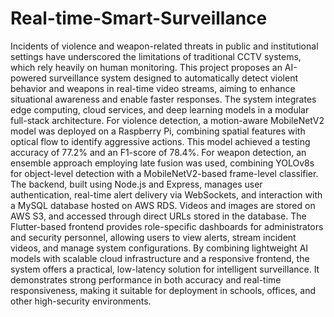 # Real-time-Smart-Surveillance
Incidents of violence and weapon-related threats in public and institutional settings have underscored the limitations of traditional CCTV systems, which rely heavily on human monitoring. This project proposes an AI-powered surveillance system designed to automatically detect violent behavior and weapons in real-time video streams, aiming to enhance situational awareness and enable faster responses. The system integrates edge computing, cloud services, and deep learning models in a modular full-stack architecture. For violence detection, a motion-aware MobileNetV2 model was deployed on a Raspberry Pi, combining spatial features with optical flow to identify aggressive actions. This model achieved a testing accuracy of 77.2% and an F1-score of 78.4%. For weapon detection, an ensemble approach employing late fusion was used, combining YOLOv8s for object-level detection with a MobileNetV2-based frame-level classifier. The backend, built using Node.js and Express, manages user authentication, real-time alert delivery via WebSockets, and interaction with a MySQL database hosted on AWS RDS. Videos and images are stored on AWS S3, and accessed through direct URLs stored in the database. The Flutter-based frontend provides role-specific dashboards for administrators and security personnel, allowing users to view alerts, stream incident videos, and manage system configurations. By combining lightweight AI models with scalable cloud infrastructure and a responsive frontend, the system offers a practical, low-latency solution for intelligent surveillance. It demonstrates strong performance in both accuracy and real-time responsiveness, making it suitable for deployment in schools, offices, and other high-security environments.
